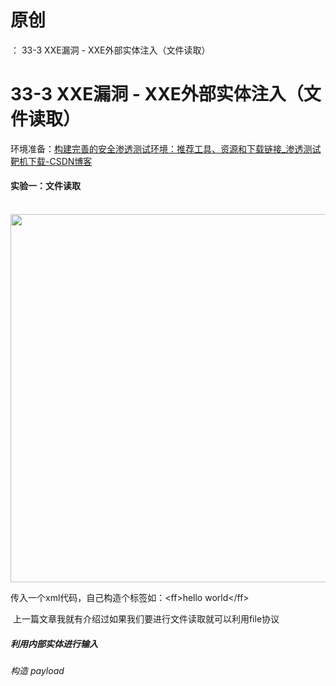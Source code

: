 # 原创
：  33-3 XXE漏洞 - XXE外部实体注入（文件读取）

# 33-3 XXE漏洞 - XXE外部实体注入（文件读取）

环境准备：[构建完善的安全渗透测试环境：推荐工具、资源和下载链接_渗透测试靶机下载-CSDN博客](https://blog.csdn.net/weixin_43263566/article/details/129031187)

#### 实验一：文件读取

 <img alt="" height="589" src="https://img-blog.csdnimg.cn/direct/1b60d94395274907ab4ed63d4f6f4a51.png" width="1121"/>

传入一个xml代码，自己构造个标签如：&lt;ff&gt;hello world&lt;/ff&gt;

 上一篇文章我就有介绍过如果我们要进行文件读取就可以利用file协议

##### 利用内部实体进行输入

###### 构造 payload 
